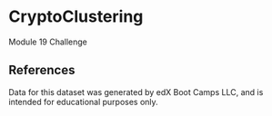 # CryptoClustering
Module 19 Challenge

## References
Data for this dataset was generated by edX Boot Camps LLC, and is intended for educational purposes only.
